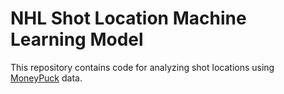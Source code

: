 # NHL Shot Location Machine Learning Model

This repository contains code for analyzing shot locations using [MoneyPuck](http://www.moneypuck.com) data.
